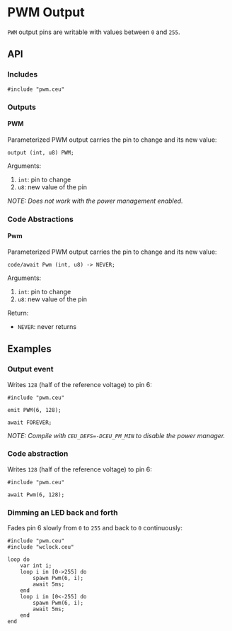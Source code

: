 # PWM Output

`PWM` output pins are writable with values between `0` and `255`.

## API

### Includes

```
#include "pwm.ceu"
```

### Outputs

#### PWM

Parameterized PWM output carries the pin to change and its new value:

```
output (int, u8) PWM;
```

Arguments:

1. `int`: pin to change
2. `u8`:  new value of the pin

*NOTE: Does not work with the power management enabled.*

### Code Abstractions

#### Pwm

Parameterized PWM output carries the pin to change and its new value:

```
code/await Pwm (int, u8) -> NEVER;
```

Arguments:

1. `int`: pin to change
2. `u8`:  new value of the pin

Return:

- `NEVER`: never returns

## Examples

### Output event

Writes `128` (half of the reference voltage) to pin 6:

```
#include "pwm.ceu"

emit PWM(6, 128);

await FOREVER;
```

*NOTE: Compile with `CEU_DEFS=-DCEU_PM_MIN` to disable the power manager.*

### Code abstraction

Writes `128` (half of the reference voltage) to pin 6:

```
#include "pwm.ceu"

await Pwm(6, 128);
```

### Dimming an LED back and forth

Fades pin 6 slowly from `0` to `255` and back to `0` continuously:

```
#include "pwm.ceu"
#include "wclock.ceu"

loop do
    var int i;
    loop i in [0->255] do
        spawn Pwm(6, i);
        await 5ms;
    end
    loop i in [0<-255] do
        spawn Pwm(6, i);
        await 5ms;
    end
end
```
